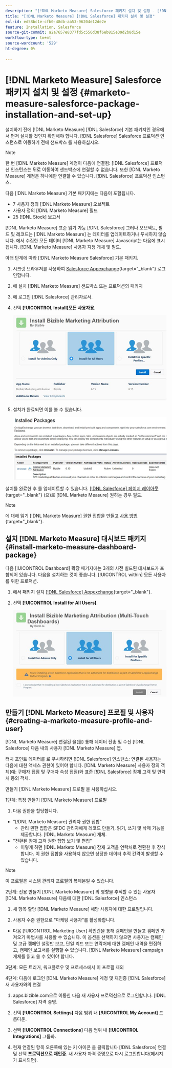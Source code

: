 ```yaml
---
description: "[!DNL Marketo Measure] Salesforce 패키지 설치 및 설정 - [!DNL Marketo Measure] - 제품 설명서"
title: "[!DNL Marketo Measure] [!DNL Salesforce] 패키지 설치 및 설정"
exl-id: ed58bc1e-cfb0-48db-aa53-96204e12de2e
feature: Installation, Salesforce
source-git-commit: a2a7657e8377fd5c556d38f6eb815e39d2b8d15e
workflow-type: tm+mt
source-wordcount: '529'
ht-degree: 0%

---
```


# [!DNL Marketo Measure] Salesforce 패키지 설치 및 설정 {#marketo-measure-salesforce-package-installation-and-set-up}

설치하기 전에 [!DNL Marketo Measure] [!DNL Salesforce] 기본 패키지인 경우에서 먼저 설치할 것인지 확인해야 합니다. [!DNL Salesforce] Salesforce 프로덕션 인스턴스로 이동하기 전에 샌드박스 를 사용하십시오.

>[!NOTE]
>
>한 번 [!DNL Marketo Measure] 계정이 다음에 연결됨: [!DNL Salesforce] 프로덕션 인스턴스는 뒤로 이동하여 샌드박스에 연결할 수 없습니다. 또한 [!DNL Marketo Measure] 계정은 하나에만 연결할 수 있습니다. [!DNL Salesforce] 프로덕션 인스턴스.

다음 [!DNL Marketo Measure] 기본 패키지에는 다음이 포함됩니다.

* 7 사용자 정의 [!DNL Marketo Measure] 오브젝트
* 사용자 정의 [!DNL Marketo Measure] 필드
* 25 [!DNL Stock] 보고서

[!DNL Marketo Measure] 표준 읽기 가능 [!DNL Salesforce] 그러나 오브젝트, 필드 및 레코드는 [!DNL Marketo Measure] 는 데이터를 업데이트하거나 푸시하지 않습니다. 에서 수집한 모든 데이터 [!DNL Marketo Measure] Javascript는 다음에 표시됩니다. [!DNL Marketo Measure] 사용자 지정 개체 및 필드.

아래 단계에 따라 [!DNL Marketo Measure Salesforce] 기본 패키지.

1. 시크릿 브라우저를 사용하여 [Salesforce Appexchange](https://appexchange.salesforce.com/appxListingDetail?listingId=a0N3000000B3KLuEAN){target="_blank"} 로그인합니다.

1. 에 설치 [!DNL Marketo Measure] 샌드박스 또는 프로덕션의 패키지

1. 에 로그인 [!DNL Salesforce] 관리자로서.

1. 선택 **[!UICONTROL Install]모든 사용자용**.

   ![](assets/marketo-measure-salesforce-package-installation-and-set-up-1.png)

1. 설치가 완료되면 이를 볼 수 있습니다.

   ![](assets/marketo-measure-salesforce-package-installation-and-set-up-2.png)

설치를 완료한 후 를 업데이트할 수 있습니다. [[!DNL Salesforce] 페이지 레이아웃](/help/configuration-and-setup/marketo-measure-and-salesforce/page-layout-instructions.md){target="_blank"} (으)로 [!DNL Marketo Measure] 원하는 경우 필드.

>[!NOTE]
>
>에 대해 읽기 [!DNL Marketo Measure] 권한 집합을 만들고 [사용 방법](/help/configuration-and-setup/marketo-measure-and-salesforce/marketo-measure-permission-sets.md){target="_blank"}.

## 설치 [!DNL Marketo Measure] 대시보드 패키지 {#install-marketo-measure-dashboard-package}

다음 [!UICONTROL Dashboard] 확장 패키지에는 3개의 사전 빌드된 대시보드가 포함되어 있습니다. 다음을 설치하는 것이 좋습니다. [!UICONTROL within] 모든 사용자를 위한 프로덕션.

1. 에서 패키지 설치 [[!DNL Salesforce] Appexchange](https://login.salesforce.com/packaging/installPackage.apexp?p0=04t610000001jI6){target="_blank"}.

1. 선택 **[!UICONTROL Install for All Users]**.

   ![](assets/marketo-measure-salesforce-package-installation-and-set-up-3.png)

## 만들기 [!DNL Marketo Measure] 프로필 및 사용자 {#creating-a-marketo-measure-profile-and-user}

[!DNL Marketo Measure] 연결된 을(를) 통해 데이터 전송 및 수신 [!DNL Salesforce] 다음 내의 사용자 [!DNL Marketo Measure] 앱.

터치 포인트 데이터를 로 푸시하려면 [!DNL Salesforce] 인스턴스: 연결된 사용자는 다음에 대한 액세스 권한이 있어야 합니다. [!DNL Marketo Measure] 사용자 정의 객체(예: 구매자 접점 및 구매자 속성 접점)와 표준 [!DNL Salesforce] 잠재 고객 및 연락처 등의 객체.

만들기 [!DNL Marketo Measure] 프로필 을 사용하십시오.

1단계: 특정 만들기 [!DNL Marketo Measure] 프로필

1. 다음 권한을 할당합니다.

* &quot;[!DNL Marketo Measure] 관리자 권한 집합&quot;
   * 관리 권한 집합은 SFDC 관리자에게 레코드 만들기, 읽기, 쓰기 및 삭제 기능을 제공합니다. [!DNL Marketo Measure] 개체.
* &quot;전환된 잠재 고객 권한 집합 보기 및 편집&quot;
   * 이렇게 하면 [!DNL Marketo Measure] 잠재 고객을 연락처로 전환한 후 장식합니다. 이 권한 집합을 사용하지 않으면 상당한 데이터 추적 간격이 발생할 수 있습니다.

>[!NOTE]
>
>이 프로필은 시스템 관리자 프로필의 복제본일 수 있습니다.

2단계: 전용 만들기 [!DNL Marketo Measure] 의 영향을 추적할 수 있는 사용자 [!DNL Marketo Measure] 다음에 대한 [!DNL Salesforce] 인스턴스

1. 새 항목 할당 [!DNL Marketo Measure] 해당 사용자에 대한 프로필입니다.

1. 사용자 수준 권한으로 &quot;마케팅 사용자&quot;를 활성화합니다.

* 다음 [!UICONTROL Marketing User] 확인란을 통해 캠페인을 만들고 캠페인 가져오기 마법사를 사용할 수 있습니다. 이 옵션을 선택하지 않으면 사용자는 캠페인 및 고급 캠페인 설정만 보고, 단일 리드 또는 연락처에 대한 캠페인 내역을 편집하고, 캠페인 보고서를 실행할 수 있습니다. [!DNL Marketo Measure] campaign 개체를 읽고 쓸 수 있어야 합니다.

3단계: 모든 트리거, 워크플로우 및 프로세스에서 이 프로필 제외

4단계: 다음에 로그인 [!DNL Marketo Measure] 계정 및 재인증 [!DNL Salesforce] 새 사용자와의 연결

1. apps.bizible.com으로 이동한 다음 새 사용자 프로덕션으로 로그인합니다. [!DNL Salesforce] 자격 증명.

1. 선택 **[!UICONTROL Settings]** 다음 범위 내 **[!UICONTROL My Account]** 드롭다운.

1. 선택 **[!UICONTROL Connections]** 다음 범위 내 **[!UICONTROL Integrations]** 그룹화.

1. 현재 연결된 항목 오른쪽에 있는 키 아이콘 을 클릭합니다 [!DNL Salesforce] 연결 및 선택 **프로덕션으로 재인증**. 새 사용자 자격 증명으로 다시 로그인합니다(메시지가 표시되면).
